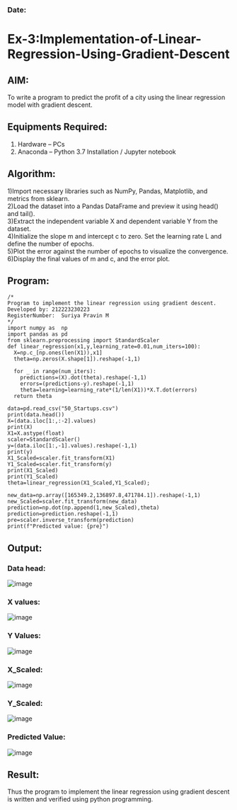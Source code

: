 ### Date: 
# Ex-3:Implementation-of-Linear-Regression-Using-Gradient-Descent

## AIM:
To write a program to predict the profit of a city using the linear regression model with gradient descent.

## Equipments Required:
1. Hardware – PCs
2. Anaconda – Python 3.7 Installation / Jupyter notebook

## Algorithm:
1)Import necessary libraries such as NumPy, Pandas, Matplotlib, and metrics from sklearn.</br>
2)Load the dataset into a Pandas DataFrame and preview it using head() and tail().</br>
3)Extract the independent variable X and dependent variable Y from the dataset.</br>
4)Initialize the slope m and intercept c to zero. Set the learning rate L and define the number of epochs.</br>
5)Plot the error against the number of epochs to visualize the convergence.</br>
6)Display the final values of m and c, and the error plot.</br>

## Program:
```
/*
Program to implement the linear regression using gradient descent.
Developed by: 212223230223
RegisterNumber:  Suriya Pravin M
*/
import numpy as  np
import pandas as pd
from sklearn.preprocessing import StandardScaler
def linear_regression(x1,y,learning_rate=0.01,num_iters=100):
  X=np.c_[np.ones(len(X1)),x1]
  theta=np.zeros(X.shape[1]).reshape(-1,1)

  for _ in range(num_iters):
    predictions=(X).dot(theta).reshape(-1,1)
    errors=(predictions-y).reshape(-1,1)        
    theta=learning=learning_rate*(1/len(X1))*X.T.dot(errors)
  return theta

data=pd.read_csv("50_Startups.csv")
print(data.head())
X=(data.iloc[1:,:-2].values)
print(X)
X1=X.astype(float)
scaler=StandardScaler()
y=(data.iloc[1:,-1].values).reshape(-1,1)
print(y)
X1_Scaled=scaler.fit_transform(X1)
Y1_Scaled=scaler.fit_transform(y)
print(X1_Scaled)
print(Y1_Scaled)
theta=linear_regression(X1_Scaled,Y1_Scaled);

new_data=np.array([165349.2,136897.8,471784.1]).reshape(-1,1)
new_Scaled=scaler.fit_transform(new_data)
prediction=np.dot(np.append(1,new_Scaled),theta)
prediction=prediction.reshape(-1,1)
pre=scaler.inverse_transform(prediction)
print(f"Predicted value: {pre}")

```

## Output:
### Data head:
![image](https://github.com/user-attachments/assets/c00a74e1-1a3c-4470-b76d-5ebd67a79337)

### X values:
![image](https://github.com/user-attachments/assets/1cf47201-f31c-47db-978e-cc2673dcb2fe)

### Y Values:
![image](https://github.com/user-attachments/assets/f70f3c10-f675-481a-b130-02adc5155162)

### X_Scaled:
![image](https://github.com/user-attachments/assets/1cdf0fad-e74e-4e41-8ccd-c815a2cda5f5)

### Y_Scaled:
![image](https://github.com/user-attachments/assets/d8b3b909-db3d-486a-b712-64e6db3ab09c)

### Predicted Value:
![image](https://github.com/user-attachments/assets/835bf422-224a-47de-ae59-c3949d20f36d)



## Result:
Thus the program to implement the linear regression using gradient descent is written and verified using python programming.
